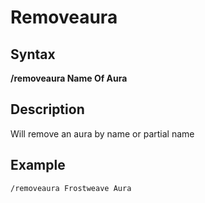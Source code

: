 # Removeaura

## Syntax

**/removeaura Name Of Aura**

## Description

Will remove an aura by name or partial name

## Example

`/removeaura Frostweave Aura`

